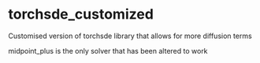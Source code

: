 # torchsde_customized

Customised version of torchsde library that allows for more diffusion terms

midpoint_plus is the only solver that has been altered to work
